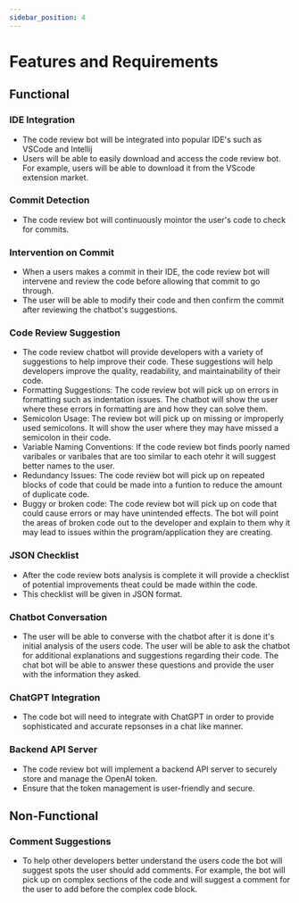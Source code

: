 ```yaml
---
sidebar_position: 4
---
```


# Features and Requirements

## Functional 
### IDE Integration
- The code review bot will be integrated into popular IDE's such as VSCode and Intellij
- Users will be able to easily download and access the code review bot. For example, users will be able to download it from the VScode extension market.

### Commit Detection
- The code review bot will continuously mointor the user's code to check for commits.

### Intervention on Commit
- When a users makes a commit in their IDE, the code review bot will intervene and review the code before allowing that commit to go through.
- The user will be able to modify their code and then confirm the commit after reviewing the chatbot's suggestions.

### Code Review Suggestion
- The code review chatbot will provide developers with a variety of suggestions to help improve their code.  These suggestions will help developers improve the quality, readability, and maintainability of their code.
- Formatting Suggestions:  The code review bot will pick up on errors in formatting such as indentation issues.  The chatbot will show the user where these errors in formatting are and how they can solve them.
- Semicolon Usage: The review bot will pick up on missing or improperly used semicolons.  It will show the user where they may have missed a semicolon in their code.
- Variable Naming Conventions:  If the code review bot finds poorly named varibales or varibales that are too similar to each otehr it will suggest better names to the user.
- Redundancy Issues: The code review bot will pick up on repeated blocks of code that could be made into a funtion to reduce the amount of duplicate code.
- Buggy or broken code:  The code review bot will pick up on code that could cause errors or may have unintended effects.  The bot will point the areas of broken code out to the developer and explain to them why it may lead to issues within the program/application they are creating.

### JSON Checklist
- After the code review bots analysis is complete it will provide a checklist of potential improvements theat could be made within the code.  
- This checklist will be given in JSON format.

### Chatbot Conversation
- The user will be able to converse with the chatbot after it is done it's initial analysis of the users code.  The user will be able to ask the chatbot for additional explanations and suggestions regarding their code. The chat bot will be able to answer these questions and provide the user with the information they asked.

### ChatGPT Integration
- The code bot will need to integrate with ChatGPT in order to provide sophisticated and accurate repsonses in a chat like manner.

### Backend API Server
- The code review bot will implement a backend API server to securely store and manage the OpenAI token.
- Ensure that the token management is user-friendly and secure.

## Non-Functional

### Comment Suggestions
- To help other developers better understand the users code the bot will suggest spots the user should add comments.  For example, the bot will pick up on complex sections of the code and will suggest a comment for the user to add before the complex code block.

